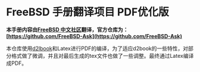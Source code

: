 # FreeBSD 手册翻译项目 PDF优化版

**本手册内容由[FreeBSD 中文社区](https://handbook.bsdcn.org)翻译，官方仓库为：[https://github.com/FreeBSD-Ask](https://github.com/FreeBSD-Ask)**

本仓库使用[d2lbook](https://book.d2l.ai/)和Latex进行PDF的编译，为了适应d2book的一些特性，对部分格式做了微调，并且对最后生成的tex文件也做了一些调整。最终通过Latex编译成PDF。